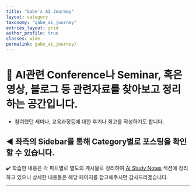 ```yaml
---
title: "Gabe's AI Journey"
layout: category
taxonomy: "gabe_ai_journey"
entries_layout: grid
author_profile: true
classes: wide
permalink: gabe_ai_journey/
---
```


# 📌 AI관련 Conference나 Seminar, 혹은 영상, 블로그 등 관련자료를 찾아보고 정리하는 공간입니다.

- 참여했던 세미나, 교육과정등에 대한 후기나 회고를 작성하기도 합니다.

## ◀️ 좌측의 Sidebar를 통해 Category별로 포스팅을 확인할 수 있습니다.

✔️ 학습한 내용은 각 파트별로 별도의 게시물로 정리하여 [AI Study Notes](https://kimgabe.github.io/personal_study/) 섹션에 정리하고 있으니 상세한 내용들은 해당 페이지를 참고해주시면 감사드리겠습니다.

---
<br>
<br>